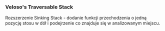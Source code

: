 ### Veloso's Traversable Stack
Rozszerzenie Sinking Stack - dodanie funkcji przechodzenia o jedną pozycję stosu w dół i podejrzenie co znajduje się w analizowanym miejscu.
